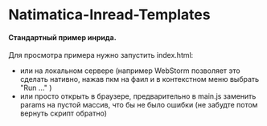 # Natimatica-Inread-Templates

#### Стандартный пример инрида.

Для просмотра примера нужно запустить index.html: 
* или на локальном сервере (например WebStorm позволяет это сделать нативно, 
нажав пкм на фаил и в контекстном меню выбрать "Run ..." )
* или просто открыть в браузере, предварительно в main.js заменить params на пустой массив, 
что бы не было ошибки (не забудте потом вернуть скрипт обратно)



